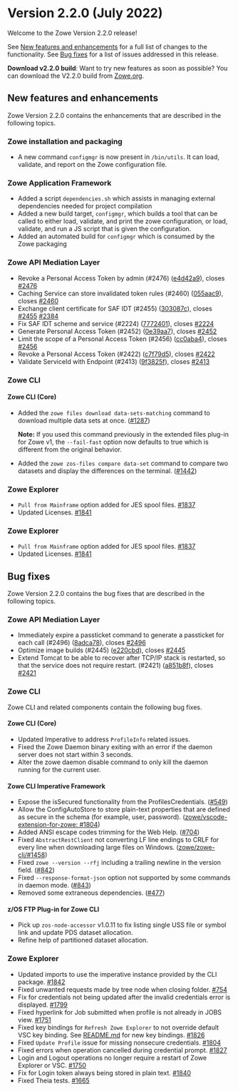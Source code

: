 # Version 2.2.0 (July 2022)

Welcome to the Zowe Version 2.2.0 release!

See [New features and enhancements](#new-features-and-enhancements) for a full list of changes to the functionality. See [Bug fixes](#bug-fixes) for a list of issues addressed in this release.

**Download v2.2.0 build**: Want to try new features as soon as possible? You can download the V2.2.0 build from [Zowe.org](https://www.zowe.org/download.html).

## New features and enhancements

Zowe Version 2.2.0 contains the enhancements that are described in the following topics.

### Zowe installation and packaging

* A new command `configmgr` is now present in `/bin/utils`. It can load, validate, and report on the Zowe configuration file.

### Zowe Application Framework

* Added a script `dependencies.sh` which assists in managing external dependencies needed for project compilation
* Added a new build target, `configmgr`, which builds a tool that can be called to either load, validate, and print the zowe configuration, or load, validate, and run a JS script that is given the configuration.
* Added an automated build for `configmgr` which is consumed by the Zowe packaging

### Zowe API Mediation Layer

* Revoke a Personal Access Token by admin (#2476) ([e4d42a9](https://github.com/zowe/api-layer/commit/e4d42a9)), closes [#2476](https://github.com/zowe/api-layer/issues/2476)
* Caching Service can store invalidated token rules (#2460) ([055aac9](https://github.com/zowe/api-layer/commit/055aac9)), closes [#2460](https://github.com/zowe/api-layer/issues/2460)
* Exchange client certificate for SAF IDT (#2455) ([303087c](https://github.com/zowe/api-layer/commit/303087c)), closes [#2455](https://github.com/zowe/api-layer/issues/2455) [#2384](https://github.com/zowe/api-layer/issues/2384)
* Fix SAF IDT scheme and service (#2224) ([7772401](https://github.com/zowe/api-layer/commit/7772401)), closes [#2224](https://github.com/zowe/api-layer/issues/2224)
* Generate Personal Access Token (#2452) ([0e39aa7](https://github.com/zowe/api-layer/commit/0e39aa7)), closes [#2452](https://github.com/zowe/api-layer/issues/2452)
* Limit the scope of a Personal Access Token (#2456) ([cc0aba4](https://github.com/zowe/api-layer/commit/cc0aba4)), closes [#2456](https://github.com/zowe/api-layer/issues/2456)
* Revoke a Personal Access Token (#2422) ([c7f79d5](https://github.com/zowe/api-layer/commit/c7f79d5)), closes [#2422](https://github.com/zowe/api-layer/issues/2422)
* Validate ServiceId with Endpoint (#2413) ([9f3825f](https://github.com/zowe/api-layer/commit/9f3825f)), closes [#2413](https://github.com/zowe/api-layer/issues/2413)

### Zowe CLI

#### Zowe CLI (Core)

-  Added the `zowe files download data-sets-matching` command to download multiple data sets at once. ([#1287](https://github.com/zowe/zowe-cli/issues/1287))

    **Note:** If you used this command previously in the extended files plug-in for Zowe v1, the `--fail-fast` option now defaults to true which is different from the original behavior.

- Added the `zowe zos-files compare data-set` command to compare two datasets and display the differences on the terminal. ([#1442](https://github.com/zowe/zowe-cli/issues/1442))

### Zowe Explorer

- `Pull from Mainframe` option added for JES spool files. [#1837](https://github.com/zowe/vscode-extension-for-zowe/pull/1837)
- Updated Licenses. [#1841](https://github.com/zowe/vscode-extension-for-zowe/issues/1841)

### Zowe Explorer

- `Pull from Mainframe` option added for JES spool files. [#1837](https://github.com/zowe/vscode-extension-for-zowe/pull/1837)
- Updated Licenses. [#1841](https://github.com/zowe/vscode-extension-for-zowe/issues/1841)

## Bug fixes

Zowe Version 2.2.0 contains the bug fixes that are described in the following topics.

### Zowe API Mediation Layer

* Immediately expire a passticket command to generate a passticket for each call (#2496) ([8adca78](https://github.com/zowe/api-layer/commit/8adca78)), closes [#2496](https://github.com/zowe/api-layer/issues/2496)
* Optimize image builds (#2445) ([e220cbd](https://github.com/zowe/api-layer/commit/e220cbd)), closes [#2445](https://github.com/zowe/api-layer/issues/2445)
* Extend Tomcat to be able to recover after TCP/IP stack is restarted, so that the service does not require restart. (#2421) ([a851b8f](https://github.com/zowe/api-layer/commit/a851b8f)), closes [#2421](https://github.com/zowe/api-layer/issues/2421)

### Zowe CLI

Zowe CLI and related components contain the following bug fixes.

#### Zowe CLI (Core)

- Updated Imperative to address `ProfileInfo` related issues.
- Fixed the Zowe Daemon binary exiting with an error if the daemon server does not start within 3 seconds.
- Alter the zowe daemon disable command to only kill the daemon running for the current user.

#### Zowe CLI Imperative Framework

- Expose the isSecured functionality from the ProfilesCredentials. ([#549](https://github.com/zowe/imperative/issues/549))
- Allow the ConfigAutoStore to store plain-text properties that are defined as secure in the schema (for example, user, password). ([zowe/vscode-extension-for-zowe: #1804](https://github.com/zowe/vscode-extension-for-zowe/issues/1804))
- Added ANSI escape codes trimming for the Web Help. ([#704](https://github.com/zowe/imperative/issues/704))
- Fixed `AbstractRestClient` not converting LF line endings to CRLF for every line when downloading large files on Windows. ([zowe/zowe-cli/#1458](https://github.com/zowe/zowe-cli/issues/1458))
- Fixed `zowe --version --rfj` including a trailing newline in the version field. ([#842](https://github.com/zowe/imperative/issues/842))
- Fixed `--response-format-json` option not supported by some commands in daemon mode. ([#843](https://github.com/zowe/imperative/issues/843))
- Removed some extraneous dependencies. ([#477](https://github.com/zowe/imperative/issues/477))

#### z/OS FTP Plug-in for Zowe CLI

- Pick up `zos-node-accessor` v1.0.11 to fix listing single USS file or symbol link and update PDS dataset allocation.
- Refine help of partitioned dataset allocation.

### Zowe Explorer

- Updated imports to use the imperative instance provided by the CLI package. [#1842](https://github.com/zowe/vscode-extension-for-zowe/issues/1842)
- Fixed unwanted requests made by tree node when closing folder. [#754](https://github.com/zowe/vscode-extension-for-zowe/issues/754)
- Fix for credentials not being updated after the invalid credentials error is displayed. [#1799](https://github.com/zowe/vscode-extension-for-zowe/issues/1799)
- Fixed hyperlink for Job submitted when profile is not already in JOBS view. [#1751](https://github.com/zowe/vscode-extension-for-zowe/issues/1751)
- Fixed key bindings for `Refresh Zowe Explorer` to not override default VSC key binding. See [README.md](https://github.com/zowe/vscode-extension-for-zowe/blob/master/packages/zowe-explorer/README.md#keyboard-shortcuts) for new key bindings. [#1826](https://github.com/zowe/vscode-extension-for-zowe/issues/1826)
- Fixed `Update Profile` issue for missing nonsecure credentials. [#1804](https://github.com/zowe/vscode-extension-for-zowe/issues/1804)
- Fixed errors when operation cancelled during credential prompt. [#1827](https://github.com/zowe/vscode-extension-for-zowe/issues/1827)
- Login and Logout operations no longer require a restart of Zowe Explorer or VSC. [#1750](https://github.com/zowe/vscode-extension-for-zowe/issues/1750)
- Fix for Login token always being stored in plain text. [#1840](https://github.com/zowe/vscode-extension-for-zowe/issues/1840)
- Fixed Theia tests. [#1665](https://github.com/zowe/vscode-extension-for-zowe/issues/1665)
